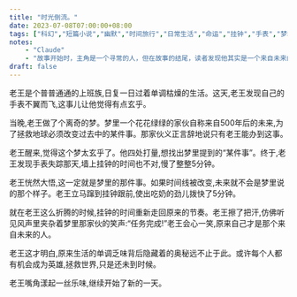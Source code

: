```yaml
---
title: "时光倒流。"
date: 2023-07-08T07:00:00+08:00
tags: ["科幻","短篇小说","幽默","时间旅行","日常生活","命运","挂钟","手表","梦境","任务","未来", "Claude"]
notes:
    - "Claude"
    - "故事开始时，主角是一个寻常的人，但在故事的结尾，读者发现他其实是一个来自未来的人，被派遣到过去来改变历史。"
draft: false
---
```


老王是个普普通通的上班族,日复一日过着单调枯燥的生活。这天,老王发现自己的手表不翼而飞,这事儿让他觉得有点玄乎。  

当晚,老王做了个离奇的梦。梦里一个花花绿绿的家伙自称来自500年后的未来,为了拯救地球必须改变过去中的某件事。那家伙义正言辞地说只有老王能办到这事。  

老王醒来,觉得这个梦太玄乎了。他四处打量,想找出梦里提到的“某件事”。终于,老王发现手表失踪那天,墙上挂钟的时间也不对,慢了整整5分钟。

老王恍然大悟,这一定就是梦里的那件事。如果时间线被改变,未来就不会是梦里说的那个样子。老王立马蹿到挂钟跟前,使出吃奶的劲儿拨快了5分钟。

就在老王这么折腾的时候,挂钟的时间重新走回原来的节奏。老王擦了把汗,仿佛听见风声里夹杂着梦里那家伙的笑声:“任务完成!”老王会心一笑,原来自己才是那个来自未来的人。

老王这才明白,原来生活的单调乏味背后隐藏着的奥秘远不止于此。或许每个人都有机会成为英雄,拯救世界,只是还未到时候。

老王嘴角漾起一丝乐味,继续开始了新的一天。